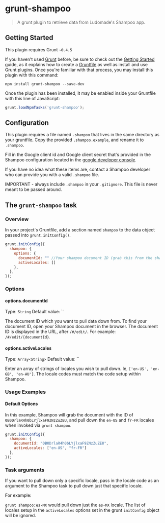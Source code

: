 # grunt-shampoo

> A grunt plugin to retrieve data from Ludomade's Shampoo app.

## Getting Started

This plugin requires Grunt `~0.4.5`

If you haven't used [Grunt](http://gruntjs.com/) before, be sure to check out the [Getting Started](http://gruntjs.com/getting-started) guide, as it explains how to create a [Gruntfile](http://gruntjs.com/sample-gruntfile) as well as install and use Grunt plugins. Once you're familiar with that process, you may install this plugin with this command:

```shell
npm install grunt-shampoo --save-dev
```

Once the plugin has been installed, it may be enabled inside your Gruntfile with this line of JavaScript:

```js
grunt.loadNpmTasks('grunt-shampoo');
```

## Configuration

This plugin requires a file named `.shampoo` that lives in the same directory as your gruntfile. Copy the provided `.shampoo.example`, and rename it to `.shampoo`.

Fill in the Google client id and Google client secret that's provided in the Shampoo configuration located in the [google developer console](https://console.developers.google.com/project).

If you have no idea what these items are, contact a Shampoo developer who can provide you with a valid `.shampoo` file.

IMPORTANT - always include `.shampoo` in your `.gitignore`. This file is never meant to be passed around.

## The `grunt-shampoo` task

### Overview

In your project's Gruntfile, add a section named `shampoo` to the data object passed into `grunt.initConfig()`.

```js
grunt.initConfig({
  shampoo: {
    options: {
      documentId: "" //Your shampoo document ID (grab this from the shampoo URL),
      activeLocales: []
    },
  },
});
```

### Options

#### options.documentId
Type: `String`
Default value: ``

The document ID which you want to pull data down from.  To find your document ID, open your Shampoo document in the browser.  The document ID is displayed in the URL, after `/#/edit/`.  For example: `/#/edit/{documentId}`.

#### options.activeLocales
Type: `Array<String>`
Default value: ``

Enter an array of strings of locales you wish to pull down.  Ie, `['en-US', 'en-GB', 'en-AU']`.  The locale codes must match the code setup within Shampoo.

### Usage Examples

#### Default Options

In this example, Shampoo will grab the document with the ID of `0B0DrlaR4h0bLYjlxaF9ZNzZuZEU`, and pull down the `en-US` and `fr-FR` locales when invoked via `grunt shampoo`.

```js
grunt.initConfig({
  shampoo: {
    documentId: "0B0DrlaR4h0bLYjlxaF9ZNzZuZEU",
    activeLocales: ["en-US", "fr-FR"]
  },
});
```

### Task arguments

If you want to pull down only a specific locale, pass in the locale code as an argument to the Shampoo task to pull down just that specific locale.

For example:

`grunt shampoo:es-MX` would pull down just the `es-MX` locale.  The list of locales setup in the `activeLocales` options set in the grunt `initConfig` object will be ignored.
